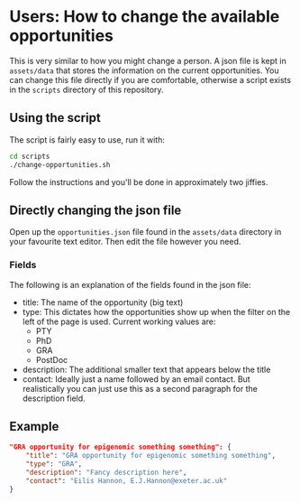 # Users: How to change the available opportunities

This is very similar to how you might change a person. A json file is kept in
`assets/data` that stores the information on the current opportunities. You
can change this file directly if you are comfortable, otherwise a script 
exists in the `scripts` directory of this repository.

## Using the script

The script is fairly easy to use, run it with:

```bash
cd scripts
./change-opportunities.sh
```

Follow the instructions and you'll be done in approximately two jiffies.

## Directly changing the json file

Open up the `opportunities.json` file found in the `assets/data` directory in
your favourite text editor. Then edit the file however you need.

### Fields

The following is an explanation of the fields found in the json file:

- title: The name of the opportunity (big text)
- type: This dictates how the opportunities show up when the filter on the left
  of the page is used. Current working values are:
  - PTY
  - PhD
  - GRA
  - PostDoc
- description: The additional smaller text that appears below the title
- contact: Ideally just a name followed by an email contact. But realistically
you can just use this as a second paragraph for the description field.

## Example

```json
"GRA opportunity for epigenomic something something": {
    "title": "GRA opportunity for epigenomic something something",
    "type": "GRA",
    "description": "Fancy description here",
    "contact": "Eilis Hannon, E.J.Hannon@exeter.ac.uk"
}
```
